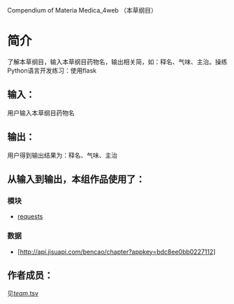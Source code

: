 ﻿Compendium of Materia Medica_4web （本草纲目） 

# 简介 
了解本草纲目，输入本草纲目药物名，输出相关简，如：释名、气味、主治。操练Python语言开发练习：使用flask



## 输入：
用户输入本草纲目药物名
## 输出：
用户得到输出结果为：释名、气味、主治
## 从输入到输出，本组作品使用了：
### 模块
* [requests](http://docs.python-requests.org/zh_CN/latest/user/quickstart.html#id2)

### 数据
* [http://api.jisuapi.com/bencao/chapter?appkey=bdc8ee0bb0227112]

## 作者成员：
见[_team_.tsv](_team_/_team_.tsv)
